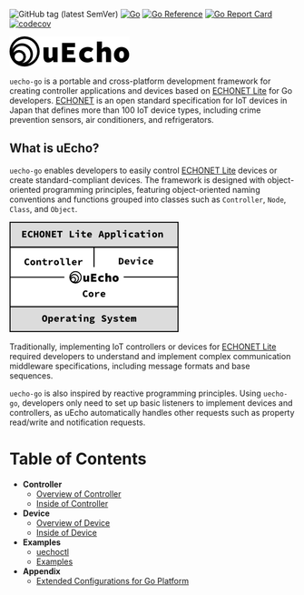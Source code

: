 ![GitHub tag (latest SemVer)](https://img.shields.io/github/v/tag/cybergarage/uecho-go) [![Go](https://github.com/cybergarage/uecho-go/actions/workflows/make.yml/badge.svg)](https://github.com/cybergarage/uecho-go/actions/workflows/make.yml)
 [![Go Reference](https://pkg.go.dev/badge/github.com/cybergarage/uecho-go.svg)](https://pkg.go.dev/github.com/cybergarage/uecho-go)
 [![Go Report Card](https://img.shields.io/badge/go%20report-A%2B-brightgreen)](https://goreportcard.com/report/github.com/cybergarage/uecho-go) 
[![codecov](https://codecov.io/gh/cybergarage/uecho-go/graph/badge.svg?token=UJVU1MNHYD)](https://codecov.io/gh/cybergarage/uecho-go)

![logo](https://raw.githubusercontent.com/cybergarage/uecho-go/master/doc/img/logo.png)

`uecho-go` is a portable and cross-platform development framework for creating controller applications and devices based on [ECHONET Lite][enet] for Go developers. [ECHONET][enet] is an open standard specification for IoT devices in Japan that defines more than 100 IoT device types, including crime prevention sensors, air conditioners, and refrigerators.

## What is uEcho?

`uecho-go` enables developers to easily control [ECHONET Lite][enet] devices or create standard-compliant devices. The framework is designed with object-oriented programming principles, featuring object-oriented naming conventions and functions grouped into classes such as `Controller`, `Node`, `Class`, and `Object`.

![framework](https://raw.githubusercontent.com/cybergarage/uecho-go/master/doc/img/framework.png)

Traditionally, implementing IoT controllers or devices for [ECHONET Lite][enet] required developers to understand and implement complex communication middleware specifications, including message formats and base sequences.

`uecho-go` is also inspired by reactive programming principles. Using `uecho-go`, developers only need to set up basic listeners to implement devices and controllers, as uEcho automatically handles other requests such as property read/write and notification requests.

# Table of Contents

- **Controller**
  - [Overview of Controller](https://github.com/cybergarage/uecho-go/blob/master/doc/controller_overview.md)
  - [Inside of Controller](https://github.com/cybergarage/uecho-go/blob/master/doc/controller_inside.md)
- **Device**
  - [Overview of Device](https://github.com/cybergarage/uecho-go/blob/master/doc/device_overview.md)
  - [Inside of Device](https://github.com/cybergarage/uecho-go/blob/master/doc/device_inside.md)
- **Examples**
  - [uechoctl](https://github.com/cybergarage/uecho-go/blob/master/doc/cmd/uechoctl.md)
  - [Examples](https://github.com/cybergarage/uecho-go/blob/master/doc/examples.md)
- **Appendix**
  - [Extended Configurations for Go Platform](https://github.com/cybergarage/uecho-go/blob/master/doc/extensions.md)

[enet]:http://echonet.jp/english/
